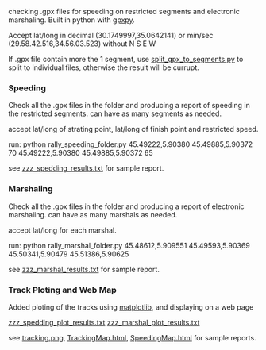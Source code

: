 checking .gpx files for speeding on restricted segments and electronic marshaling.
Built in python with [gpxpy](https://github.com/tkrajina/gpxpy).

Accept lat/long in decimal (30.1749997,35.0642141) or min/sec (29.58.42.516,34.56.03.523) without N S E W

If .gpx file contain more the 1 segment, use [split_gpx_to_segments.py](https://github.com/amirsher/py_gpx_check/blob/master/split_gpx_to_segments.py) to split to individual files, otherwise the result will be currupt. 

### Speeding ###

Check all the .gpx files in the folder and producing a report of speeding in the restricted segments. can have as many segments as needed.

accept lat/long of strating point, lat/long of finish point and restricted speed.

run: python rally_speeding_folder.py 45.49222,5.90380 45.49885,5.90372 70 45.49222,5.90380 45.49885,5.90372 65

see [zzz_spedding_results.txt](https://github.com/amirsher/py_gpx_check/blob/master/zzz_spedding_results.txt) for sample report.

### Marshaling ###

Check all the .gpx files in the folder and producing a report of electronic marshaling. can have as many marshals as needed.

accept lat/long for each marshal.

run: python rally_marshal_folder.py 45.48612,5.909551 45.49593,5.90369 45.50341,5.90479 45.51386,5.90625

see [zzz_marshal_results.txt](https://github.com/amirsher/py_gpx_check/blob/master/zzz_marshal_results.txt) for sample report.

### Track Ploting and Web Map ###

Added ploting of the tracks using [matplotlib](https://matplotlib.org/), and displaying on a web page

[zzz_spedding_plot_results.txt](https://github.com/amirsher/py_gpx_check/blob/master/zzz_spedding_plot_results.txt)
[zzz_marshal_plot_results.txt](https://github.com/amirsher/py_gpx_check/blob/master/zzz_marshal_plot_results.txt)

see [tracking.png](https://github.com/amirsher/py_gpx_check/blob/master/tracking.png), [TrackingMap.html](https://github.com/amirsher/py_gpx_check/blob/master/TrackingMap.html), [SpeedingMap.html](https://github.com/amirsher/py_gpx_check/blob/master/SpeedingMap.html) for sample reports.

